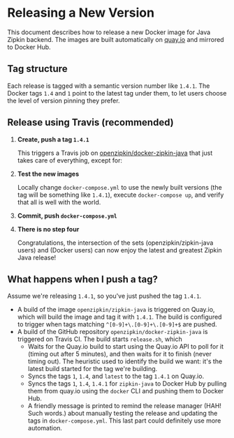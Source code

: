 # Releasing a New Version

This document describes how to release a new Docker image for Java Zipkin
backend. The images are built automatically on [quay.io](https://quay.io) and
mirrored to Docker Hub.

## Tag structure

Each release is tagged with a semantic version number like `1.4.1`. The Docker
tags `1.4` and `1` point to the latest tag under them, to let users choose the
level of version pinning they prefer.

## Release using Travis (recommended)

1. **Create, push a tag `1.4.1`**

   This triggers a Travis job on [openzipkin/docker-zipkin-java](https://travis-ci.org/openzipkin/docker-zipkin-java)
   that just takes care of everything, except for:

1. **Test the new images**

   Locally change `docker-compose.yml` to use the newly built versions (the tag will be something like `1.4.1`),
   execute `docker-compose up`, and verify that all is well with the world.

1. **Commit, push `docker-compose.yml`**

1. **There is no step four**

   Congratulations, the intersection of the sets (openzipkin/zipkin-java users) and (Docker
   users) can now enjoy the latest and greatest Zipkin Java release!


## What happens when I push a tag?

Assume we're releasing `1.4.1`, so you've just pushed the tag `1.4.1`.

* A build of the image `openzipkin/zipkin-java` is triggered on Quay.io, which will build the image and tag it with `1.4.1`.
  The build is configured to trigger when tags matching `^[0-9]+\.[0-9]+\.[0-9]+$` are pushed.
* A build of the GitHub repository `openzipkin/docker-zipkin-java` is triggered on Travis CI. The build starts `release.sh`, which
   * Waits for the Quay.io build to start using the Quay.io API to poll for it (timing out after 5 minutes), and then
     waits for it to finish (never timing out). The heuristic used to identify the build we want: it's the latest build
     started for the tag we're building.
   * Syncs the tags `1`, `1.4`, and `latest` to the tag `1.4.1` on Quay.io.
   * Syncs the tags `1`, `1.4`, `1.4.1` for `zipkin-java` to Docker Hub by pulling them from quay.io using the `docker` CLI and
     pushing them to Docker Hub.
   * A friendly message is printed to remind the release manager (HAH! Such words.) about manually testing the release
     and updating the tags in `docker-compose.yml`. This last part could definitely use more automation.

